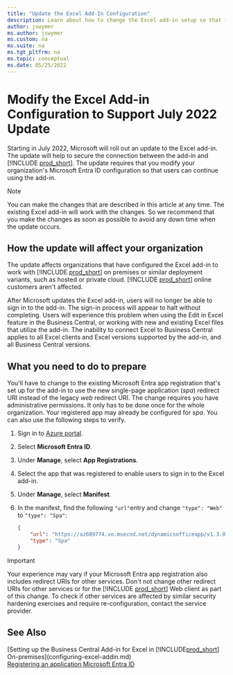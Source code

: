 ```yaml
---
title: "Update the Excel Add-In Configuration"
description: Learn about how to change the Excel add-in setup so that it works with the update in July 2022.
author: jswymer
ms.author: jswymer
ms.custom: na
ms.suite: na
ms.tgt_pltfrm: na
ms.topic: conceptual
ms.date: 05/25/2022
---
```

# Modify the Excel Add-in Configuration to Support July 2022 Update

Starting in July 2022, Microsoft will roll out an update to the Excel add-in. The update will help to secure the connection between the add-in and [!INCLUDE [prod_short](../developer/includes/prod_short.md)]. The update requires that you modify your organization's Microsoft Entra ID configuration so that users can continue using the add-in.

> [!NOTE]
> You can make the changes that are described in this article at any time. The existing Excel add-in will work with the changes. So we recommend that you make the changes as soon as possible to avoid any down time when the update occurs.

## How the update will affect your organization

The update affects organizations that have configured the Excel add-in to work with [!INCLUDE [prod_short](../developer/includes/prod_short.md)] on premises or similar deployment variants, such as hosted or private cloud. [!INCLUDE [prod_short](../developer/includes/prod_short.md)] online customers aren't affected.

After Microsoft updates the Excel add-in, users will no longer be able to sign in to the add-in. The sign-in process will appear to halt without completing. Users will experience this problem when using the Edit in Excel feature in the Business Central, or working with new and existing Excel files that utilize the add-in. The inability to connect Excel to Business Central applies to all Excel clients and Excel versions supported by the add-in, and all Business Central versions.

## What you need to do to prepare

You'll have to change to the existing Microsoft Entra app registration that's set up for the add-in to use the new single-page application (*spa*) redirect URI instead of the legacy *web* redirect URI. The change requires you have administrative permissions. It only has to be done once for the whole organization. Your registered app may already be configured for *spa*. You can also use the following steps to verify.

1. Sign in to [Azure portal](https://portal.azure.com).
2. Select **Microsoft Entra ID**. 
3. Under **Manage**, select **App Registrations**.
4. Select the app that was registered to enable users to sign in to the Excel add-in. 
5. Under **Manage**, select **Manifest**.
6. In the manifest, find the following `"url"`entry and change `"type": "Web"` to `"type": "Spa"`:

    ```json  
    {
        "url": "https://az689774.vo.msecnd.net/dynamicsofficeapp/v1.3.0.0/*",
        "type": "Spa"
    }
    ```

> [!IMPORTANT]
> Your experience may vary if your Microsoft Entra app registration also includes redirect URIs for other services. Don't not change other redirect URIs for other services or for the [!INCLUDE [prod_short](../developer/includes/prod_short.md)] Web client as part of this change. To check if other services are affected by similar security hardening exercises and require re-configuration, contact the service provider.

## See Also

[Setting up the Business Central Add-in for Excel in [!INCLUDE[prod_short](../developer/includes/prod_short.md)] On-premises](configuring-excel-addin.md)  
[Registering an application Microsoft Entra ID](/azure/active-directory/develop/quickstart-register-app)    
